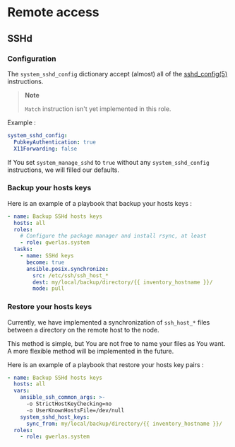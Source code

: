 Remote access
=============

SSHd
----

### Configuration

The `system_sshd_config` dictionary accept (almost) all of the [sshd_config(5)][] instructions.

> **Note**
>
> `Match` instruction isn't yet implemented in this role.

Example :

```yaml
system_sshd_config:
  PubkeyAuthentication: true
  X11Forwarding: false
```

If You set `system_manage_sshd` to `true` without any `system_sshd_config`
instructions, we will filled our defaults.

[sshd_config(5)]: https://linux.die.net/man/5/sshd_config

### Backup your hosts keys

Here is an example of a playbook that backup your hosts keys :

```yaml
- name: Backup SSHd hosts keys
  hosts: all
  roles:
    # Configure the package manager and install rsync, at least
    - role: gwerlas.system
  tasks:
    - name: SSHd keys
      become: true
      ansible.posix.synchronize:
        src: /etc/ssh/ssh_host_*
        dest: my/local/backup/directory/{{ inventory_hostname }}/
        mode: pull
```

### Restore your hosts keys

Currently, we have implemented a synchronization of `ssh_host_*` files between
a directory on the remote host to the node.

This method is simple, but You are not free to name your files as You want.
A more flexible method will be implemented in the future.

Here is an example of a playbook that restore your hosts key pairs :

```yaml
- name: Backup SSHd hosts keys
  hosts: all
  vars:
    ansible_ssh_common_args: >-
      -o StrictHostKeyChecking=no
      -o UserKnownHostsFile=/dev/null
    system_sshd_host_keys:
      sync_from: my/local/backup/directory/{{ inventory_hostname }}/
  roles:
    - role: gwerlas.system
```
